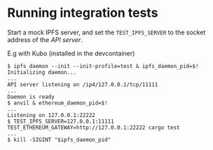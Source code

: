 # Running integration tests
Start a mock IPFS server, and set the `TEST_IPFS_SERVER` to the socket address of the *API server*.

E.g with Kubo (installed in the devcontainer)
```console
$ ipfs daemon --init --init-profile=test & ipfs_daemon_pid=$!
Initializing daemon...
...
API server listening on /ip4/127.0.0.1/tcp/11111
...
Daemon is ready
$ anvil & ethereum_daemon_pid=$!
...
Listening on 127.0.0.1:22222
$ TEST_IPFS_SERVER=127.0.0.1:11111 TEST_ETHEREUM_GATEWAY=http://127.0.0.1:22222 cargo test
...
$ kill -SIGINT "$ipfs_daemon_pid"
```
